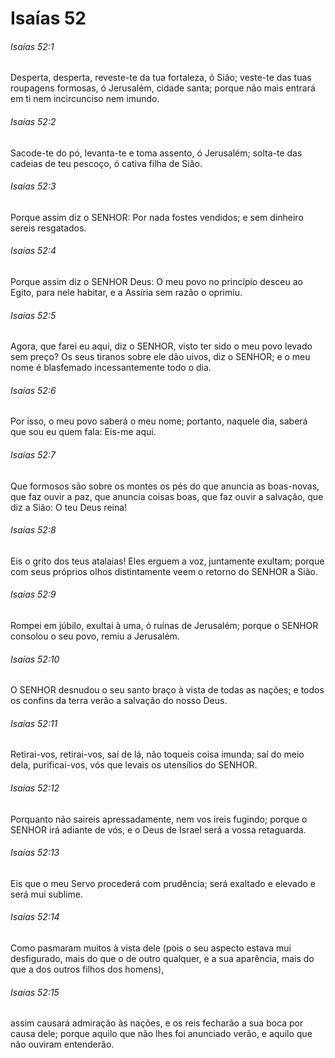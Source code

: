 # Isaías 52

###### Isaías 52:1

Desperta, desperta, reveste-te da tua fortaleza, ó Sião; veste-te das tuas roupagens formosas, ó Jerusalém, cidade santa; porque não mais entrará em ti nem incircunciso nem imundo.

###### Isaías 52:2

Sacode-te do pó, levanta-te e toma assento, ó Jerusalém; solta-te das cadeias de teu pescoço, ó cativa filha de Sião.

###### Isaías 52:3

Porque assim diz o SENHOR: Por nada fostes vendidos; e sem dinheiro sereis resgatados.

###### Isaías 52:4

Porque assim diz o SENHOR Deus: O meu povo no princípio desceu ao Egito, para nele habitar, e a Assíria sem razão o oprimiu.

###### Isaías 52:5

Agora, que farei eu aqui, diz o SENHOR, visto ter sido o meu povo levado sem preço? Os seus tiranos sobre ele dão uivos, diz o SENHOR; e o meu nome é blasfemado incessantemente todo o dia.

###### Isaías 52:6

Por isso, o meu povo saberá o meu nome; portanto, naquele dia, saberá que sou eu quem fala: Eis-me aqui.

###### Isaías 52:7

Que formosos são sobre os montes os pés do que anuncia as boas-novas, que faz ouvir a paz, que anuncia coisas boas, que faz ouvir a salvação, que diz a Sião: O teu Deus reina!

###### Isaías 52:8

Eis o grito dos teus atalaias! Eles erguem a voz, juntamente exultam; porque com seus próprios olhos distintamente veem o retorno do SENHOR a Sião.

###### Isaías 52:9

Rompei em júbilo, exultai à uma, ó ruínas de Jerusalém; porque o SENHOR consolou o seu povo, remiu a Jerusalém.

###### Isaías 52:10

O SENHOR desnudou o seu santo braço à vista de todas as nações; e todos os confins da terra verão a salvação do nosso Deus.

###### Isaías 52:11

Retirai-vos, retirai-vos, saí de lá, não toqueis coisa imunda; saí do meio dela, purificai-vos, vós que levais os utensílios do SENHOR.

###### Isaías 52:12

Porquanto não saireis apressadamente, nem vos ireis fugindo; porque o SENHOR irá adiante de vós, e o Deus de Israel será a vossa retaguarda.

###### Isaías 52:13

Eis que o meu Servo procederá com prudência; será exaltado e elevado e será mui sublime.

###### Isaías 52:14

Como pasmaram muitos à vista dele (pois o seu aspecto estava mui desfigurado, mais do que o de outro qualquer, e a sua aparência, mais do que a dos outros filhos dos homens),

###### Isaías 52:15

assim causará admiração às nações, e os reis fecharão a sua boca por causa dele; porque aquilo que não lhes foi anunciado verão, e aquilo que não ouviram entenderão.

